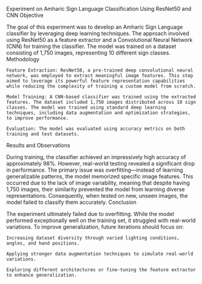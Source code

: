 Experiment on Amharic Sign Language Classification Using ResNet50 and CNN
Objective

The goal of this experiment was to develop an Amharic Sign Language classifier by leveraging deep learning techniques. The approach involved using ResNet50 as a feature extractor and a Convolutional Neural Network (CNN) for training the classifier. The model was trained on a dataset consisting of 1,750 images, representing 10 different sign classes.
Methodology

    Feature Extraction: ResNet50, a pre-trained deep convolutional neural network, was employed to extract meaningful image features. This step aimed to leverage its powerful feature representation capabilities while reducing the complexity of training a custom model from scratch.

    Model Training: A CNN-based classifier was trained using the extracted features. The dataset included 1,750 images distributed across 10 sign classes. The model was trained using standard deep learning techniques, including data augmentation and optimization strategies, to improve performance.

    Evaluation: The model was evaluated using accuracy metrics on both training and test datasets.

Results and Observations

During training, the classifier achieved an impressively high accuracy of approximately 98%. However, real-world testing revealed a significant drop in performance. The primary issue was overfitting—instead of learning generalizable patterns, the model memorized specific image features. This occurred due to the lack of image variability, meaning that despite having 1,750 images, their similarity prevented the model from learning diverse representations. Consequently, when tested on new, unseen images, the model failed to classify them accurately.
Conclusion

The experiment ultimately failed due to overfitting. While the model performed exceptionally well on the training set, it struggled with real-world variations. To improve generalization, future iterations should focus on:

    Increasing dataset diversity through varied lighting conditions, angles, and hand positions.

    Applying stronger data augmentation techniques to simulate real-world variations.

    Exploring different architectures or fine-tuning the feature extractor to enhance generalization.
